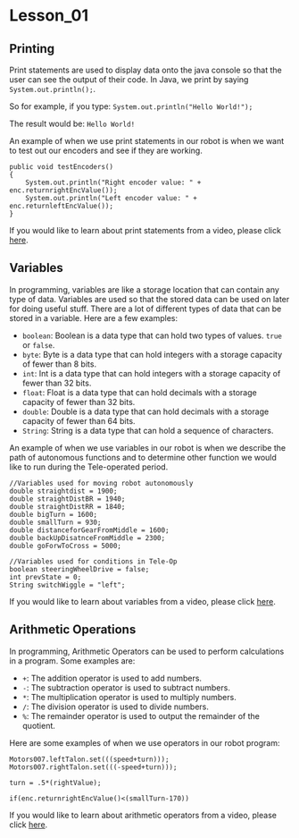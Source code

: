 # Lesson_01 #

## Printing ##
Print statements are used to display data onto the java console so that the user can see the output of their code. In Java, we print by saying ```System.out.println();```.

So for example, if you type:
```System.out.println("Hello World!");```

The result would be:
```Hello World!```


An example of when we use print statements in our robot is when we want to test out our encoders and see if they are working.
```
public void testEncoders()
{
	System.out.println("Right encoder value: " + enc.returnrightEncValue());
	System.out.println("Left encoder value: " + enc.returnleftEncValue());
}
```
If you would like to learn about print statements from a video, please click [here](https://www.youtube.com/watch?v=l7cf4mT0htE).

## Variables ##
In programming, variables are like a storage location that can contain any type of data. Variables are used so that the stored data can be used on later for doing useful stuff. There are a lot of different types of data that can be stored in a variable. Here are a few examples: 
* ```boolean```: Boolean is a data type that can hold two types of values. ```true``` or ```false```.
* ```byte```: Byte is a data type that can hold integers with a storage capacity of fewer than 8 bits.
* ```int```: Int is a data type that can hold integers with a storage capacity of fewer than 32 bits.
* ```float```: Float is a data type that can hold decimals with a storage capacity of fewer than 32 bits.
* ```double```: Double is a data type that can hold decimals with a storage capacity of fewer than 64 bits.
* ```String```: String is a data type that can hold a sequence of characters.



An example of when we use variables in our robot is when we describe the path of autonomous functions and to determine other function we would like to run during the Tele-operated period.
```
//Variables used for moving robot autonomously
double straightdist = 1900;
double straightDistBR = 1940;
double straightDistRR = 1840;
double bigTurn = 1600;
double smallTurn = 930;
double distanceforGearFromMiddle = 1600;
double backUpDisatnceFromMiddle = 2300;
double goForwToCross = 5000;

//Variables used for conditions in Tele-Op
boolean steeringWheelDrive = false;
int prevState = 0;
String switchWiggle = "left";
```
If you would like to learn about variables from a video, please click [here](https://youtu.be/XX77ZI9E0IE).


## Arithmetic Operations ##
In programming, Arithmetic Operators can be used to perform calculations in a program. Some examples are:
* ```+```: The addition operator is used to add numbers.
* ```-```: The subtraction operator is used to subtract numbers.
* ```*```: The multiplication operator is used to multiply numbers.
* ```/```: The division operator is used to divide numbers.
* ```%```: The remainder operator is used to output the remainder of the quotient.


Here are some examples of when we use operators in our robot program:
```
Motors007.leftTalon.set(((speed+turn)));
Motors007.rightTalon.set(((-speed+turn)));
```

```
turn = .5*(rightValue);
```

```
if(enc.returnrightEncValue()<(smallTurn-170))
```
If you would like to learn about arithmetic operators from a video, please click [here](https://youtu.be/RmFbY14OvdA).
